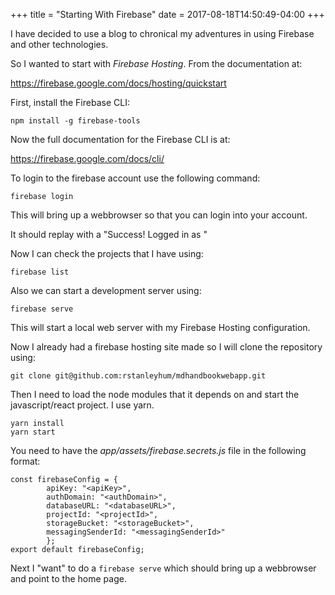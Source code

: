 +++
title = "Starting With Firebase"
date = 2017-08-18T14:50:49-04:00
+++

I have decided to use a blog to chronical my adventures in using Firebase and other technologies.

So I wanted to start with *Firebase Hosting*. From the documentation at:

https://firebase.google.com/docs/hosting/quickstart 

First, install the Firebase CLI:

```shell
npm install -g firebase-tools
```

Now the full documentation for the Firebase CLI is at:

https://firebase.google.com/docs/cli/

To login to the firebase account use the following command:

```shell
firebase login
```

This will bring up a webbrowser so that you can login into your account.

It should replay with a "Success! Logged in as <email address>"

Now I can check the projects that I have using:

```shell
firebase list
```

Also we can start a development server using:

```shell
firebase serve
```

This will start a local web server with my Firebase Hosting configuration.


Now I already had a firebase hosting site made so I will clone the repository using:

```shell
git clone git@github.com:rstanleyhum/mdhandbookwebapp.git
```

Then I need to load the node modules that it depends on and start the javascript/react project. I use yarn.

```shell
yarn install
yarn start
```

You need to have the *app/assets/firebase.secrets.js* file in the following format:

```
const firebaseConfig = {
        apiKey: "<apiKey>",
        authDomain: "<authDomain>",  
        databaseURL: "<databaseURL>",  
        projectId: "<projectId>",  
        storageBucket: "<storageBucket>",
        messagingSenderId: "<messagingSenderId>"
        };
export default firebaseConfig;
```

Next I "want" to do a `firebase serve` which should bring up a webbrowser and point to the home page.

